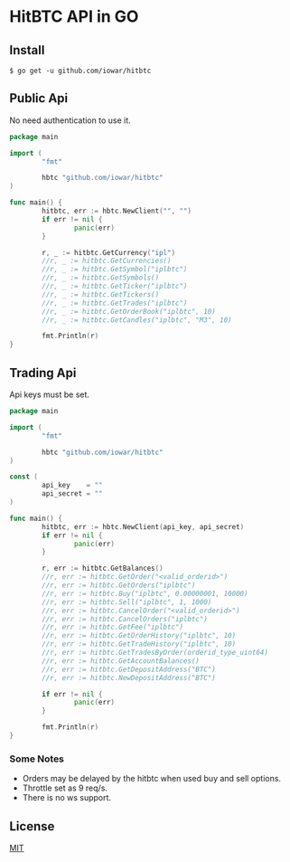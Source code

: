 # HitBTC API in GO

## Install
```
$ go get -u github.com/iowar/hitbtc
```

## Public Api

No need authentication to use it.

~~~go
package main

import (
        "fmt"

        hbtc "github.com/iowar/hitbtc"
)

func main() {
        hitbtc, err := hbtc.NewClient("", "")
        if err != nil {
                panic(err)
        }

        r, _ := hitbtc.GetCurrency("ipl")
        //r, _ := hitbtc.GetCurrencies()
        //r, _ := hitbtc.GetSymbol("iplbtc")
        //r, _ := hitbtc.GetSymbols()
        //r, _ := hitbtc.GetTicker("iplbtc")
        //r, _ := hitbtc.GetTickers()
        //r, _ := hitbtc.GetTrades("iplbtc")
        //r, _ := hitbtc.GetOrderBook("iplbtc", 10)
        //r, _ := hitbtc.GetCandles("iplbtc", "M3", 10)

        fmt.Println(r)
}
~~~

## Trading Api
Api keys must be set.

~~~go
package main

import (
        "fmt"

        hbtc "github.com/iowar/hitbtc"
)

const (
        api_key    = ""
        api_secret = ""
)

func main() {
        hitbtc, err := hbtc.NewClient(api_key, api_secret)
        if err != nil {
                panic(err)
        }

        r, err := hitbtc.GetBalances()
        //r, err := hitbtc.GetOrder("<valid_orderid>")
        //r, err := hitbtc.GetOrders("iplbtc")
        //r, err := hitbtc.Buy("iplbtc", 0.00000001, 10000)
        //r, err := hitbtc.Sell("iplbtc", 1, 1000)
        //r, err := hitbtc.CancelOrder("<valid_orderid>")
        //r, err := hitbtc.CancelOrders("iplbtc")
        //r, err := hitbtc.GetFee("iplbtc")
        //r, err := hitbtc.GetOrderHistory("iplbtc", 10)
        //r, err := hitbtc.GetTradeHistory("iplbtc", 10)
        //r, err := hitbtc.GetTradesByOrder(orderid_type_uint64)
        //r, err := hitbtc.GetAccountBalances()
        //r, err := hitbtc.GetDepositAddress("BTC")
        //r, err := hitbtc.NewDepositAddress("BTC")

        if err != nil {
                panic(err)
        }

        fmt.Println(r)
}

~~~

### Some Notes
* Orders may be delayed by the hitbtc when used buy and sell options. 
* Throttle set as 9 req/s.
* There is no ws support.

License
----
[MIT](https://github.com/iowar/hitbtc/blob/master/LICENSE)

